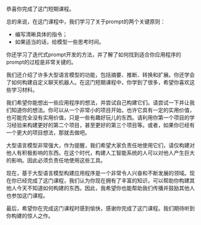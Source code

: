 恭喜你完成了这门短期课程。

总的来说，在这门课程中，我们学习了关于prompt的两个关键原则：

- 编写清晰具体的指令；
- 如果适当的话，给模型一些思考时间。

你还学习了迭代式prompt开发的方法，并了解了如何找到适合你应用程序的prompt的过程是非常关键的。

我们还介绍了许多大型语言模型的功能，包括摘要、推断、转换和扩展。你还学会了如何构建自定义聊天机器人。在这门短期课程中，你学到了很多，希望你喜欢这些学习材料。

我们希望你能想出一些应用程序的想法，并尝试自己构建它们。请尝试一下并让我们知道你的想法。你可以从一个非常小的项目开始，也许它具有一定的实用价值，也可能完全没有实用价值，只是一些有趣好玩儿的东西。请利用你第一个项目的学习经验来构建更好的第二个项目，甚至更好的第三个项目等。或者，如果你已经有一个更大的项目想法，那就去做吧。

大型语言模型非常强大，作为提醒，我们希望大家负责任地使用它们，请仅构建对他人有积极影响的东西。在这个时代，构建人工智能系统的人可以对他人产生巨大的影响。因此必须负责任地使用这些工具。

现在，基于大型语言模型构建应用程序是一个非常令人兴奋和不断发展的领域。现在你已经完成了这门课程，我们认为你现在拥有了丰富的知识，可以帮助你构建其他人今天不知道如何构建的东西。因此，我希望你也能帮助我们传播并鼓励其他人也参加这门课程。

最后，希望你在完成这门课程时感到愉快，感谢你完成了这门课程。我们期待听到你构建的惊人之作。
